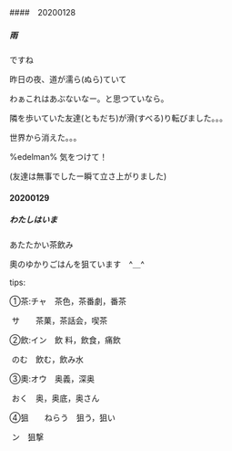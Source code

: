 ####　20200128

##### 雨

ですね

昨日の夜、道が濡ら(ぬら)ていて

わぁこれはあぶないなー。と思つていなら。

隣を歩いていた友達(ともだち)が滑(すべる)り転びました。。。

世界から消えた。。。



%edelman% 気をつけて！

(友達は無事でしたー瞬て立さ上がりました)









#### 20200129

##### わたしはいま

あたたかい茶飲み

奧のゆかりごはんを狙ています　^＿^

tips:

①茶:チャ　茶色，茶番劇，番茶

​		サ　　茶菓，茶話会，喫茶

②飲:イン　飲 料，飲食，痛飲

​		のむ　飲む，飲み水

③奧:オウ　奥義，深奥

​		おく　奥，奥底，奥さん

④狙　　ねらう　狙う，狙い

​				ン　狙撃